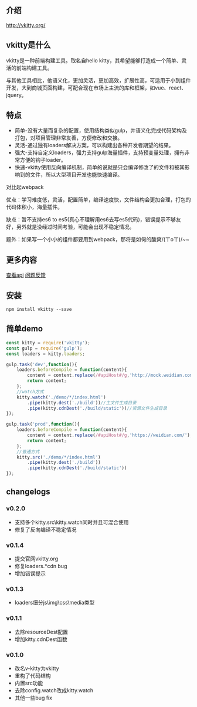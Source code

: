 ## 介绍

http://vkitty.org/



## vkitty是什么

vkitty是一种前端构建工具。取名自hello kitty，其希望能够打造成一个简单、灵活的前端构建工具。

与其他工具相比，他语义化，更加灵活，更加高效，扩展性高，可适用于小到组件开发，大到商城页面构建，可配合现在市场上主流的库和框架，如vue、react、jquery。



## 特点

* 简单-没有大量而复杂的配置，使用结构类似gulp，并语义化完成代码架构及打包，对项目管理非常友善，方便修改和交接。
* 灵活-通过独有loaders解决方案，可以构建出各种开发者期望的结果。
* 强大-支持自定义loaders，强力支持gulp海量插件，支持预变量处理，拥有非常方便的钩子loader。
* 快速-vkitty使用反向编译机制，简单的说就是只会编译修改了的文件和被其影响到的文件，所以大型项目开发也能快速编译。

对比起webpack

优点：学习难度低，灵活，配置简单，编译速度快，文件结构会更加合理，打包的代码体积小，海量插件。

缺点：暂不支持es6 to es5(真心不理解用es6去写es5代码)，错误提示不够友好，另外就是没经过时间考验，可能会出现不稳定情况。

题外：如果写一个小小的组件都要用到webpack，那将是如何的酸爽/(ㄒoㄒ)/~~



## 更多内容

[查看api](http://docs.vkitty.org/)  [问题反馈](https://github.com/vkitty/vkitty/issues)




## 安装
```shell
npm install vkitty --save
```



## 简单demo

```javascript
const kitty = require('vkitty');
const gulp = require('gulp');
const loaders = kitty.loaders;

gulp.task('dev',function(){
    loaders.beforeCompile = function(content){
        content = content.replace(/#apiHost#/g,'http://mock.weidian.com/');
        return content;
    };
    //watch方式
    kitty.watch('./demo/*/index.html')
        .pipe(kitty.dest('./build'))//主文件生成目录
        .pipe(kitty.cdnDest('./build/static'))//资源文件生成目录
});

gulp.task('prod',function(){
    loaders.beforeCompile = function(content){
        content = content.replace(/#apiHost#/g,'https://weidian.com/');
        return content;
    };
    //普通方式
    kitty.src('./demo/*/index.html')
        .pipe(kitty.dest('./build'))
        .pipe(kitty.cdnDest('./build/static'))
});
```



## changelogs

### v0.2.0
* 支持多个kitty.src\kitty.watch同时并且可混合使用
* 修复了反向编译不稳定情况


### v0.1.4
* 提交官网vkitty.org
* 修复loaders.*cdn bug
* 增加错误提示

### v0.1.3

* loaders细分js\img\css\media类型

### v0.1.1

* 去除resourceDest配置
* 增加kitty.cdnDest函数


### v0.1.0

* 改名v-kitty为vkitty
* 重构了代码结构
* 内置src功能
* 去除config.watch改成kitty.watch
* 其他一些bug fix